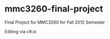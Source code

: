 mmc3260-final-project
=====================

Final Project for MMC3260 for Fall 2012 Semester

Editing via c9.io